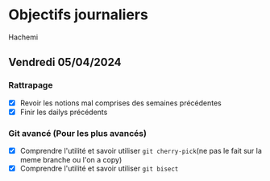 # Objectifs journaliers

Hachemi

## Vendredi 05/04/2024

### Rattrapage

- [x] Revoir les notions mal comprises des semaines précédentes
- [x] Finir les dailys précédents

### Git avancé (Pour les plus avancés)

- [x] Comprendre l'utilité et savoir utiliser `git cherry-pick`(ne pas le fait sur la meme branche ou l'on a copy)
- [x] Comprendre l'utilité et savoir utiliser `git bisect`
